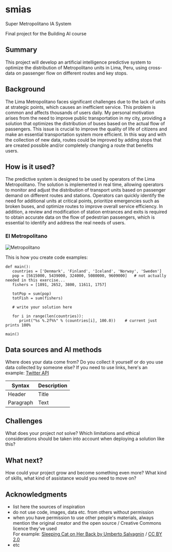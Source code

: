<!-- This is the markdown template for the final project of the Building AI course, 
created by Reaktor Innovations and University of Helsinki. 
Copy the template, paste it to your GitHub README and edit! -->

# smias
Super Metropolitano IA System

Final project for the Building AI course

## Summary

This project will develop an artificial intelligence predictive system to optimize the distribution of Metropolitano units in Lima, Peru, using cross-data on passenger flow on different routes and key stops. 


## Background

The Lima Metropolitano faces significant challenges due to the lack of units at strategic points, which causes an inefficient service. This problem is common and affects thousands of users daily. My personal motivation arises from the need to improve public transportation in my city, providing a solution that optimizes the distribution of buses based on the actual flow of passengers. This issue is crucial to improve the quality of life of citizens and make an essential transportation system more efficient. In this way and with the collection of new data, routes could be improved by adding stops that are created possible and/or completely changing a route that benefits users.


## How is it used?

The predictive system is designed to be used by operators of the Lima Metropolitano. The solution is implemented in real time, allowing operators to monitor and adjust the distribution of transport units based on passenger demand on different routes and stations. Operators can quickly identify the need for additional units at critical points, prioritize emergencies such as broken buses, and optimize routes to improve overall service efficiency. In addition, a review and modification of station entrances and exits is required to obtain accurate data on the flow of pedestrian passengers, which is essential to identify and address the real needs of users.

### El Metropolitano
![Metropolitano](https://scontent.flim2-1.fna.fbcdn.net/v/t31.18172-8/27021867_1059219784219736_4647830421122505517_o.jpg?_nc_cat=108&ccb=1-7&_nc_sid=13d280&_nc_ohc=cX_llKdVoZYQ7kNvgH6OSOB&_nc_ht=scontent.flim2-1.fna&oh=00_AYC48s4VsTN48NVEmq9jEOBF5yqtKYahI-7jy5f81At_hA&oe=66E613A4)

This is how you create code examples:
```
def main():
   countries = ['Denmark', 'Finland', 'Iceland', 'Norway', 'Sweden']
   pop = [5615000, 5439000, 324000, 5080000, 9609000]   # not actually needed in this exercise...
   fishers = [1891, 2652, 3800, 11611, 1757]

   totPop = sum(pop)
   totFish = sum(fishers)

   # write your solution here

   for i in range(len(countries)):
      print("%s %.2f%%" % (countries[i], 100.0))    # current just prints 100%

main()
```


## Data sources and AI methods
Where does your data come from? Do you collect it yourself or do you use data collected by someone else?
If you need to use links, here's an example:
[Twitter API](https://developer.twitter.com/en/docs)

| Syntax      | Description |
| ----------- | ----------- |
| Header      | Title       |
| Paragraph   | Text        |

## Challenges

What does your project _not_ solve? Which limitations and ethical considerations should be taken into account when deploying a solution like this?

## What next?

How could your project grow and become something even more? What kind of skills, what kind of assistance would you  need to move on? 


## Acknowledgments

* list here the sources of inspiration 
* do not use code, images, data etc. from others without permission
* when you have permission to use other people's materials, always mention the original creator and the open source / Creative Commons licence they've used
  <br>For example: [Sleeping Cat on Her Back by Umberto Salvagnin](https://commons.wikimedia.org/wiki/File:Sleeping_cat_on_her_back.jpg#filelinks) / [CC BY 2.0](https://creativecommons.org/licenses/by/2.0)
* etc
